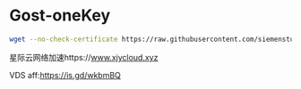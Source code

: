 # Gost-oneKey

````bash
wget --no-check-certificate https://raw.githubusercontent.com/siemenstutorials/Gost-oneKey/master/install.sh && chmod +x install.sh && ./install.sh
````

星际云网络加速https://www.xjycloud.xyz

VDS aff:https://is.gd/wkbmBQ
